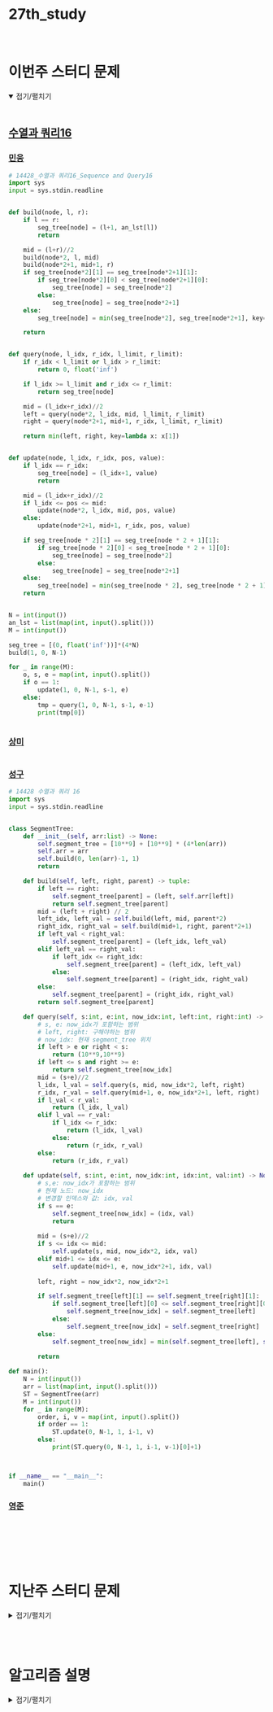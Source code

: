 # 27th_study

<br/>

# 이번주 스터디 문제

<details markdown="1" open>
<summary>접기/펼치기</summary>

<br/>

## [수열과 쿼리16](https://www.acmicpc.net/problem/14428)


### [민웅](</수열과 쿼리16/민웅.py>)

```py
# 14428_수열과 쿼리16_Sequence and Query16
import sys
input = sys.stdin.readline


def build(node, l, r):
    if l == r:
        seg_tree[node] = (l+1, an_lst[l])
        return

    mid = (l+r)//2
    build(node*2, l, mid)
    build(node*2+1, mid+1, r)
    if seg_tree[node*2][1] == seg_tree[node*2+1][1]:
        if seg_tree[node*2][0] < seg_tree[node*2+1][0]:
            seg_tree[node] = seg_tree[node*2]
        else:
            seg_tree[node] = seg_tree[node*2+1]
    else:
        seg_tree[node] = min(seg_tree[node*2], seg_tree[node*2+1], key=lambda x: x[1])

    return


def query(node, l_idx, r_idx, l_limit, r_limit):
    if r_idx < l_limit or l_idx > r_limit:
        return 0, float('inf')

    if l_idx >= l_limit and r_idx <= r_limit:
        return seg_tree[node]

    mid = (l_idx+r_idx)//2
    left = query(node*2, l_idx, mid, l_limit, r_limit)
    right = query(node*2+1, mid+1, r_idx, l_limit, r_limit)

    return min(left, right, key=lambda x: x[1])


def update(node, l_idx, r_idx, pos, value):
    if l_idx == r_idx:
        seg_tree[node] = (l_idx+1, value)
        return

    mid = (l_idx+r_idx)//2
    if l_idx <= pos <= mid:
        update(node*2, l_idx, mid, pos, value)
    else:
        update(node*2+1, mid+1, r_idx, pos, value)

    if seg_tree[node * 2][1] == seg_tree[node * 2 + 1][1]:
        if seg_tree[node * 2][0] < seg_tree[node * 2 + 1][0]:
            seg_tree[node] = seg_tree[node*2]
        else:
            seg_tree[node] = seg_tree[node*2+1]
    else:
        seg_tree[node] = min(seg_tree[node * 2], seg_tree[node * 2 + 1], key=lambda x: x[1])
    return


N = int(input())
an_lst = list(map(int, input().split()))
M = int(input())

seg_tree = [(0, float('inf'))]*(4*N)
build(1, 0, N-1)

for _ in range(M):
    o, s, e = map(int, input().split())
    if o == 1:
        update(1, 0, N-1, s-1, e)
    else:
        tmp = query(1, 0, N-1, s-1, e-1)
        print(tmp[0])



```

### [상미](</수열과 쿼리16/상미.py>)

```py


```

### [성구](</수열과 쿼리16/성구.py>)

```py
# 14428 수열과 쿼리 16
import sys
input = sys.stdin.readline


class SegmentTree:
    def __init__(self, arr:list) -> None:
        self.segment_tree = [10**9] + [10**9] * (4*len(arr))
        self.arr = arr
        self.build(0, len(arr)-1, 1)
        return

    def build(self, left, right, parent) -> tuple:
        if left == right:
            self.segment_tree[parent] = (left, self.arr[left]) 
            return self.segment_tree[parent]
        mid = (left + right) // 2
        left_idx, left_val = self.build(left, mid, parent*2)
        right_idx, right_val = self.build(mid+1, right, parent*2+1)
        if left_val < right_val:
            self.segment_tree[parent] = (left_idx, left_val)
        elif left_val == right_val:
            if left_idx <= right_idx:
                self.segment_tree[parent] = (left_idx, left_val)
            else:
                self.segment_tree[parent] = (right_idx, right_val)
        else:
            self.segment_tree[parent] = (right_idx, right_val)
        return self.segment_tree[parent]

    def query(self, s:int, e:int, now_idx:int, left:int, right:int) -> int:
        # s, e: now_idx가 포함하는 범위 
        # left, right: 구해야하는 범위
        # now_idx: 현재 segment_tree 위치
        if left > e or right < s:
            return (10**9,10**9)
        if left <= s and right >= e:
            return self.segment_tree[now_idx]
        mid = (s+e)//2
        l_idx, l_val = self.query(s, mid, now_idx*2, left, right)
        r_idx, r_val = self.query(mid+1, e, now_idx*2+1, left, right)
        if l_val < r_val:
            return (l_idx, l_val)
        elif l_val == r_val:
            if l_idx <= r_idx:
                return (l_idx, l_val)
            else:
                return (r_idx, r_val)
        else:
            return (r_idx, r_val)
    
    def update(self, s:int, e:int, now_idx:int, idx:int, val:int) -> None:
        # s,e: now_idx가 포함하는 범위
        # 현재 노드: now_idx
        # 변경할 인덱스와 값: idx, val
        if s == e:
            self.segment_tree[now_idx] = (idx, val)
            return
        
        mid = (s+e)//2
        if s <= idx <= mid:
            self.update(s, mid, now_idx*2, idx, val)
        elif mid+1 <= idx <= e:
            self.update(mid+1, e, now_idx*2+1, idx, val)
        
        left, right = now_idx*2, now_idx*2+1

        if self.segment_tree[left][1] == self.segment_tree[right][1]:
            if self.segment_tree[left][0] <= self.segment_tree[right][0]:
                self.segment_tree[now_idx] = self.segment_tree[left]
            else:
                self.segment_tree[now_idx] = self.segment_tree[right]
        else:
            self.segment_tree[now_idx] = min(self.segment_tree[left], self.segment_tree[right], key=lambda x:x[1])
        
        return 

def main():
    N = int(input())
    arr = list(map(int, input().split()))
    ST = SegmentTree(arr)
    M = int(input())
    for _ in range(M):
        order, i, v = map(int, input().split())
        if order == 1:
            ST.update(0, N-1, 1, i-1, v)
        else:
            print(ST.query(0, N-1, 1, i-1, v-1)[0]+1)



if __name__ == "__main__":
    main()
```

### [영준](</수열과 쿼리16/영준.py>)

```py


```

<br/>

</details>

<br/><br/>

# 지난주 스터디 문제

<details markdown="1">
<summary>접기/펼치기</summary>

## [코드트리 파일관리](https://www.codetree.ai/problems/codetree-file-management/description)

### [민웅](./코드트리%20파일관리/민웅.py)

```py
import sys
import heapq
input = sys.stdin.readline

N = int(input())

n_lst = list(map(int, input().split()))
hq = []

for i in range(N):
    heapq.heappush(hq, n_lst.pop())

check = N
score = 0
while check > 1:
    tmp1 = heapq.heappop(hq)
    tmp2 = heapq.heappop(hq)
    score += tmp1 + tmp2
    heapq.heappush(hq, tmp1+tmp2)
    check -= 1

print(score)
```

### [상미](./코드트리%20파일관리/상미.py)

```py

```

### [성구](./코드트리%20파일관리/성구.py)

```py
import sys, heapq
input = sys.stdin.readline


N = int(input())
arr = list(map(int, input().split()))

que = []
for i in range(N):
    heapq.heappush(que, arr[i])
total = 0
while len(que) >1:
    f1 = heapq.heappop(que)
    f2 = heapq.heappop(que)
    total += f1+f2
    heapq.heappush(que, (f1+f2))

print(total)
```

### [영준](./코드트리%20파일관리/영준.py)

```py
import heapq

N = int(input())
arr = list(map(int, input().split()))

heapq.heapify(arr)

s = 0
while len(arr)>1:
    a = heapq.heappop(arr)
    b = heapq.heappop(arr)
    heapq.heappush(arr, a+b)
    s += a+b

print(s)
```

## [점프점프](https://www.codetree.ai/problems/jump-jump/description)

### [민웅](./점프점프/민웅.py)

```py
import sys

N = int(input())

n_lst = list(map(int, input().split()))

dp = [0]*N

for i in range(N-1):
    tmp = n_lst[i]
    for j in range(i+1, min(i+tmp+1, N)):
        dp[j] = max(dp[j], dp[i]+1)

print(max(dp))
```

### [상미](./점프점프/상미.py)

```py

```

### [성구](./점프점프/성구.py)

```py

```

### [영준](./점프점프/영준.py)

```py
N = int(input())
arr = list(map(int, input().split()))

D = [0]*(N+1)
for i in range(1, N+1):
    max_jmp = 0
    for j in range(max(0, i-100), i):
        if i-j<=arr[j] and max_jmp < D[j] + 1:
            max_jmp = D[j] + 1
    D[i] = max_jmp
 
print(max(D[:N]))
```

## [거리두기](https://www.codetree.ai/problems/keeping-distance/description)

### [민웅](./거리두기/민웅.py)

```py
import sys
input = sys.stdin.readline

def check(num):
    cnt = 1
    tmp_sum = 0
    for i in range(N):
        tmp_sum += n_lst[i]
        if tmp_sum > num:
            cnt += 1
            tmp_sum = n_lst[i]
        if cnt > M+1:
            return cnt
    
    return cnt

N, M = map(int, input().split())
n_lst = list(map(int, input().split()))

max_num = sum(n_lst)
l = max(n_lst)
r = max_num
ans = -1
while l <= r:
    mid = (l+r)//2
    tmp = check(mid)

    if tmp > M+1:
        l = mid + 1
    else:
        ans = mid
        r = mid - 1
    # print(l, r)

print(ans)
```

### [상미](./거리두기/상미.py)

```py

```

### [성구](./거리두기/성구.py)

```py

```

### [영준](./거리두기/영준.py)

```py

```

## [회사 문화 1](https://www.acmicpc.net/problem/14267)

### [민웅](./회사문화/민웅.py)

```py
# 14267_회사 문화1_Business Culture
import sys
sys.setrecursionlimit(10**6)
input = sys.stdin.readline


def dfs(i, s):
    s += score[i]
    dp[i] += s
    for node in adjL[i]:
        dfs(node, s)


N, M = map(int, input().split())

parent = list(map(int, input().split()))
adjL = [[] for _ in range(N+1)]

for i in range(1, N):
    tmp = parent[i]
    adjL[tmp].append(i+1)

score = [0]*(N+1)
dp = [0]*(N+1)

for _ in range(M):
    node, s = map(int, input().split())
    score[node] += s

dfs(1, 0)
# print(score)
print(*dp[1:])

```

### [상미](./회사문화/상미.py)

```py

```

### [성구](./회사문화/성구.py)

```py

```

### [영준](./회사문화/영준.py)

```py

```

## [사회망 서비스](https://www.acmicpc.net/problem/2533)

### [민웅](./사회망%20서비스/민웅.py)

```py
# 2533_사회망서비스_Social Network Service
import sys
sys.setrecursionlimit(10**6)
input = sys.stdin.readline

def dfs(i):
    visited[i] = 1
    dp[i][0] = 0
    dp[i][1] = 1
    for node in adjL[i]:
        if not visited[node]:
            dfs(node)
            dp[i][0] += dp[node][1]
            dp[i][1] += min(dp[node][0], dp[node][1])


N = int(input())

adjL = [[] for _ in range(N+1)]

for _ in range(N-1):
    u, v = map(int, input().split())
    adjL[u].append(v)
    adjL[v].append(u)

dp = [[0, 0] for _ in range(N+1)]
visited = [0]*(N+1)

dfs(1)

print(min(dp[1]))
```

### [상미](./사회망%20서비스/상미.py)

```py

```

### [성구](./사회망%20서비스성구.py)

```py

```

### [영준](./사회망%20서비스/영준.py)

```py

```

</details>

<br/><br/>

# 알고리즘 설명

<details markdown="1">
<summary>접기/펼치기</summary>



</details>
